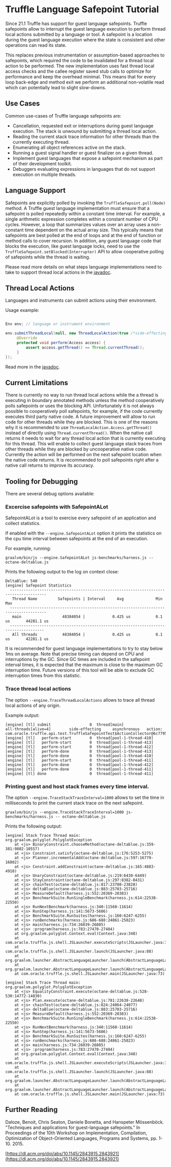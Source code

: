 # Truffle Language Safepoint Tutorial

Since 21.1 Truffle has support for guest language safepoints. 
Truffle safepoints allow to interrupt the guest language execution to perform thread local actions submitted by a language or tool. 
A safepoint is a location during the guest language execution where the state is consistent and other operations can read its state.

This replaces previous instrumentation or assumption-based approaches to safepoints, which required the code to be invalidated for a thread local action to be performed.
The new implementation uses fast thread local access checks and the callee register saved stub calls to optimize for performance and keep the overhead minimal.
This means that for every loop back-edge and method exit we perform an additional non-volatile read which can potentially lead to slight slow-downs.

## Use Cases

Common use-cases of Truffle language safepoints are:

* Cancellation, requested exit or interruptions during guest language execution. The stack is unwound by submitting a thread local action.
* Reading the current stack trace information for other threads than the currently executing thread.
* Enumerating all object references active on the stack.
* Running a guest signal handler or guest finalizer on a given thread.
* Implement guest languages that expose a safepoint mechanism as part of their development toolkit.
* Debuggers evaluating expressions in languages that do not support execution on multiple threads.

## Language Support

Safepoints are explicitly polled by invoking the `TruffleSafepoint.poll(Node)` method. 
A Truffle guest language implementation must ensure that a safepoint is polled repeatedly within a constant time interval. 
For example, a single arithmetic expression completes within a constant number of CPU cycles. 
However, a loop that summarizes values over an array uses a non-constant time dependent on the actual array size. 
This typically means that safepoints are best polled at the end of loops and at the end of function or method calls to cover recursion. 
In addition, any guest language code that blocks the execution, like guest language locks, need to use the  `TruffleSafepoint.setBlocked(Interrupter)` API to allow cooperative polling of safepoints while the thread is waiting.

Please read more details on what steps language implementations need to take to support thread local actions in the [javadoc](https://www.graalvm.org/truffle/javadoc/com/oracle/truffle/api/TruffleSafepoint.html).

## Thread Local Actions

Languages and instruments can submit actions using their environment.

Usage example:

```java

Env env; // language or instrument environment

env.submitThreadLocal(null, new ThreadLocalAction(true /*side-effecting*/, true /*synchronous*/) {
     @Override
     protected void perform(Access access) {
         assert access.getThread() == Thread.currentThread();
     }
});

```

Read more in the [javadoc](https://www.graalvm.org/truffle/javadoc/com/oracle/truffle/api/ThreadLocalAction.html).

## Current Limitations

There is currently no way to run thread local actions while the a thread is executing in boundary annotated methods unless the method cooperatively polls safepoints or uses the blocking API. 
Unfortunately it is not always possible to cooperatively poll safepoints, for example, if the code currently executes third party native code. 
A future improvement will allow to run code for other threads while they are blocked. 
This is one of the reasons why it is recommended to use `ThreadLocalAction.Access.getThread()` instead of directly using `Thread.currentThread()`.
When the native call returns it needs to wait for any thread local action that is currently executing for this thread. 
This will enable to collect guest language stack traces from other threads while they are blocked by uncooperative native code.
Currently the action will be performed on the next safepoint location when the native code returns.
It is recommended to poll safepoints right after a native call returns to improve its accuracy.

## Tooling for Debugging

There are several debug options available:

### Excercise safepoints with SafepointALot 

SafepointALot is a tool to exercise every safepoint of an application and collect statistics.

If enabled with the `--engine.SafepointALot` option it prints the statistics on the cpu time interval between safepoints at the end of an execution.

For example, running:

```
graalvm/bin/js --engine.SafepointALot js-benchmarks/harness.js -- octane-deltablue.js
```

Prints the following output to the log on context close:

```
DeltaBlue: 540
[engine] Safepoint Statistics
  --------------------------------------------------------------------------------------
   Thread Name         Safepoints | Interval     Avg              Min              Max
  --------------------------------------------------------------------------------------
   main                  48384054 |            0.425 us           0.1 us       44281.1 us
  -------------------------------------------------------------------------------------
   All threads           48384054 |            0.425 us           0.1 us       42281.1 us
```

It is recommended for guest language implementations to try to stay below 1ms on average. 
Note that precise timing can depend on CPU and interruptions by the GC.
Since GC times are included in the safepoint interval times, it is expected that the maximum is close to the maximum GC interruption time.
Future versions of this tool will be able to exclude GC interruption times from this statistic.

### Trace thread local actions 

The option `--engine.TraceThreadLocalActions` allows to trace all thread local actions of any origin.

Example output:

```
[engine] [tl] submit                 0  thread[main]                     all-threads[alive=4]        side-effecting     asynchronous   action: com.oracle.truffle.api.test.TruffleSafepointTest$ActionCollector@6c779568
[engine] [tl]   perform-start        0  thread[pool-1-thread-410]
[engine] [tl]   perform-start        0  thread[pool-1-thread-413]
[engine] [tl]   perform-start        0  thread[pool-1-thread-412]
[engine] [tl]   perform-done         0  thread[pool-1-thread-413]
[engine] [tl]   perform-done         0  thread[pool-1-thread-410]
[engine] [tl]   perform-start        0  thread[pool-1-thread-411]
[engine] [tl]   perform-done         0  thread[pool-1-thread-412]
[engine] [tl]   perform-done         0  thread[pool-1-thread-411]
[engine] [tl] done                   0  thread[pool-1-thread-411]
```

### Printing guest and host stack frames every time interval.

The option `--engine.TraceStackTraceInterval=1000` allows to set the time in milliseconds to print the current stack trace on the next safepoint.

```
graalvm/bin/js --engine.TraceStackTraceInterval=1000 js-benchmarks/harness.js -- octane-deltablue.js
```

Prints the following output:

```
[engine] Stack Trace Thread main: org.graalvm.polyglot.PolyglotException
	at <js> BinaryConstraint.chooseMethod(octane-deltablue.js:359-381:9802-10557)
	at <js> Constraint.satisfy(octane-deltablue.js:176:5253-5275)
	at <js> Planner.incrementalAdd(octane-deltablue.js:597:16779-16802)
	at <js> Constraint.addConstraint(octane-deltablue.js:165:4883-4910)
	at <js> UnaryConstraint(octane-deltablue.js:219:6430-6449)
	at <js> StayConstraint(octane-deltablue.js:297:8382-8431)
	at <js> chainTest(octane-deltablue.js:817:23780-23828)
	at <js> deltaBlue(octane-deltablue.js:883:25703-25716)
	at <js> MeasureDefault(harness.js:552:20369-20383)
	at <js> BenchmarkSuite.RunSingleBenchmark(harness.js:614:22538-22550)
	at <js> RunNextBenchmark(harness.js:340:11560-11614)
	at <js> RunStep(harness.js:141:5673-5686)
	at <js> BenchmarkSuite.RunSuites(harness.js:160:6247-6255)
	at <js> runBenchmarks(harness.js:686-688:24861-25023)
	at <js> main(harness.js:734:26039-26085)
	at <js> :program(harness.js:783:27470-27484)
	at org.graalvm.polyglot.Context.eval(Context.java:348)
	at com.oracle.truffle.js.shell.JSLauncher.executeScripts(JSLauncher.java:347)
	at com.oracle.truffle.js.shell.JSLauncher.launch(JSLauncher.java:88)
	at org.graalvm.launcher.AbstractLanguageLauncher.launch(AbstractLanguageLauncher.java:124)
	at org.graalvm.launcher.AbstractLanguageLauncher.launch(AbstractLanguageLauncher.java:71)
	at com.oracle.truffle.js.shell.JSLauncher.main(JSLauncher.java:73)

[engine] Stack Trace Thread main: org.graalvm.polyglot.PolyglotException
	at <js> EqualityConstraint.execute(octane-deltablue.js:528-530:14772-14830)
	at <js> Plan.execute(octane-deltablue.js:781:22638-22648)
	at <js> chainTest(octane-deltablue.js:824:24064-24077)
	at <js> deltaBlue(octane-deltablue.js:883:25703-25716)
	at <js> MeasureDefault(harness.js:552:20369-20383)
	at <js> BenchmarkSuite.RunSingleBenchmark(harness.js:614:22538-22550)
	at <js> RunNextBenchmark(harness.js:340:11560-11614)
	at <js> RunStep(harness.js:141:5673-5686)
	at <js> BenchmarkSuite.RunSuites(harness.js:160:6247-6255)
	at <js> runBenchmarks(harness.js:686-688:24861-25023)
	at <js> main(harness.js:734:26039-26085)
	at <js> :program(harness.js:783:27470-27484)
	at org.graalvm.polyglot.Context.eval(Context.java:348)
	at com.oracle.truffle.js.shell.JSLauncher.executeScripts(JSLauncher.java:347)
	at com.oracle.truffle.js.shell.JSLauncher.launch(JSLauncher.java:88)
	at org.graalvm.launcher.AbstractLanguageLauncher.launch(AbstractLanguageLauncher.java:124)
	at org.graalvm.launcher.AbstractLanguageLauncher.launch(AbstractLanguageLauncher.java:71)
	at com.oracle.truffle.js.shell.JSLauncher.main(JSLauncher.java:73)
```

## Further Reading

Daloze, Benoit, Chris Seaton, Daniele Bonetta, and Hanspeter Mössenböck. 
"Techniques and applications for guest-language safepoints." 
In Proceedings of the 10th Workshop on Implementation, Compilation, Optimization of Object-Oriented Languages, Programs and Systems, pp. 1-10. 2015.

[https://dl.acm.org/doi/abs/10.1145/2843915.2843921](https://dl.acm.org/doi/abs/10.1145/2843915.2843921)
